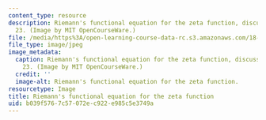 ```yaml
---
content_type: resource
description: Riemann's functional equation for the zeta function, discussed in lecture
  23. (Image by MIT OpenCourseWare.)
file: /media/https%3A/open-learning-course-data-rc.s3.amazonaws.com/18-112-functions-of-a-complex-variable-fall-2008/b039f5767c57072ec922e985c5e3749a_18-112f08.jpg
file_type: image/jpeg
image_metadata:
  caption: Riemann's functional equation for the zeta function, discussed in lecture
    23. (Image by MIT OpenCourseWare.)
  credit: ''
  image-alt: Riemann's functional equation for the zeta function.
resourcetype: Image
title: Riemann's functional equation for the zeta function
uid: b039f576-7c57-072e-c922-e985c5e3749a
---
```

